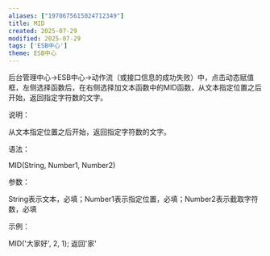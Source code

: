 ```yaml
---
aliases: ["1970675615024712349"]
title: MID
created: 2025-07-29
modified: 2025-07-29
tags: ['ESB中心']
theme: ESB中心
---
```


后台管理中心->ESB中心->动作流（或接口信息的成功失败）中，点击动态赋值框，左侧选择函数后，在右侧选择加文本函数中的MID函数，从文本指定位置之后开始，返回指定字符数的文字。

说明：

从文本指定位置之后开始，返回指定字符数的文字。

语法：

MID(String, Number1, Number2)

参数：

String表示文本，必填；Number1表示指定位置，必填；Number2表示截取字符数，必填

示例：

MID('大家好', 2, 1); 返回'家'
